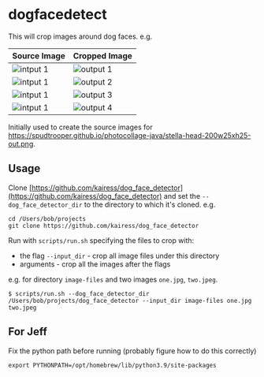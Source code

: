 # dogfacedetect

This will crop images around dog faces. e.g.

| Source Image                                                         | Cropped Image                                                         |
| -------------------------------------------------------------------- | --------------------------------------------------------------------- |
| ![intput 1](https://spudtrooper.github.io/dogfacedetect/input/1.jpg) | ![output 1](https://spudtrooper.github.io/dogfacedetect/output/1.jpg) |
| ![intput 1](https://spudtrooper.github.io/dogfacedetect/input/2.jpg) | ![output 2](https://spudtrooper.github.io/dogfacedetect/output/2.jpg) |
| ![intput 1](https://spudtrooper.github.io/dogfacedetect/input/3.jpg) | ![output 3](https://spudtrooper.github.io/dogfacedetect/output/3.jpg) |
| ![intput 1](https://spudtrooper.github.io/dogfacedetect/input/4.jpg) | ![output 4](https://spudtrooper.github.io/dogfacedetect/output/4.png) |

Initially used to create the source images for https://spudtrooper.github.io/photocollage-java/stella-head-200w25xh25-out.png.

## Usage

Clone [https://github.com/kairess/dog_face_detector](https://github.com/kairess/dog_face_detector) 
and set the `--dog_face_detector_dir` to the directory to which it's cloned. e.g.

```
cd /Users/bob/projects
git clone https://github.com/kairess/dog_face_detector
```

Run with `scripts/run.sh` specifying the files to crop with:

* the flag `--input_dir` - crop all image files under this directory
* arguments - crop all the images after the flags

e.g. for directory `image-files` and two images `one.jpg`, `two.jpeg`.

```
$ scripts/run.sh --dog_face_detector_dir /Users/bob/projects/dog_face_detector --input_dir image-files one.jpg two.jpeg
```

## For Jeff

Fix the python path before running (probably figure how to do this correctly)

```
export PYTHONPATH=/opt/homebrew/lib/python3.9/site-packages
```